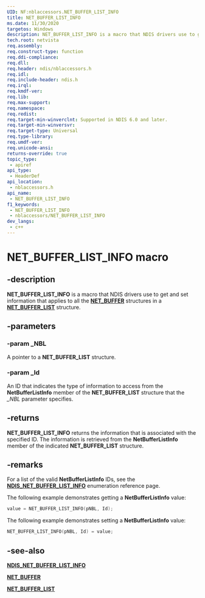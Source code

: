 ```yaml
---
UID: NF:nblaccessors.NET_BUFFER_LIST_INFO
title: NET_BUFFER_LIST_INFO
ms.date: 11/30/2020
targetos: Windows
description: NET_BUFFER_LIST_INFO is a macro that NDIS drivers use to get and set information that applies to all the NET_BUFFER structures in a NET_BUFFER_LIST structure.
tech.root: netvista
req.assembly: 
req.construct-type: function
req.ddi-compliance: 
req.dll: 
req.header: ndis/nblaccessors.h
req.idl: 
req.include-header: ndis.h
req.irql: 
req.kmdf-ver: 
req.lib: 
req.max-support: 
req.namespace: 
req.redist: 
req.target-min-winverclnt: Supported in NDIS 6.0 and later.
req.target-min-winversvr: 
req.target-type: Universal
req.type-library: 
req.umdf-ver: 
req.unicode-ansi: 
returns-override: true
topic_type:
 - apiref
api_type:
 - HeaderDef
api_location:
 - nblaccessors.h
api_name:
 - NET_BUFFER_LIST_INFO
f1_keywords:
 - NET_BUFFER_LIST_INFO
 - nblaccessors/NET_BUFFER_LIST_INFO
dev_langs:
 - c++
---
```


# NET_BUFFER_LIST_INFO macro


## -description

**NET_BUFFER_LIST_INFO** is a macro that NDIS drivers use to get and set information that applies to all the [**NET_BUFFER**](../nbl/ns-nbl-net_buffer.md) structures in a [**NET_BUFFER_LIST**](../nbl/ns-nbl-net_buffer_list.md) structure.

## -parameters

### -param _NBL

A pointer to a **NET_BUFFER_LIST** structure.

### -param _Id

An ID that indicates the type of information to access from the **NetBufferListInfo** member of the **NET_BUFFER_LIST** structure that the *\_NBL* parameter specifies.

## -returns

**NET_BUFFER_LIST_INFO** returns the information that is associated with the specified ID. The information is retrieved from the **NetBufferListInfo** member of the indicated **NET_BUFFER_LIST** structure.

## -remarks

For a list of the valid **NetBufferListInfo** IDs, see the [**NDIS_NET_BUFFER_LIST_INFO**](../nblinfo/ne-nblinfo-ndis_net_buffer_list_info.md) enumeration reference page.

The following example demonstrates getting a **NetBufferListInfo** value:

```C++
value = NET_BUFFER_LIST_INFO(pNBL, Id);
```

The following example demonstrates setting a **NetBufferListInfo** value:

```C++
NET_BUFFER_LIST_INFO(pNBL, Id) = value;
```

## -see-also

[**NDIS_NET_BUFFER_LIST_INFO**](../nblinfo/ne-nblinfo-ndis_net_buffer_list_info.md)

[**NET_BUFFER**](../nbl/ns-nbl-net_buffer.md)

[**NET_BUFFER_LIST**](../nbl/ns-nbl-net_buffer_list.md)

